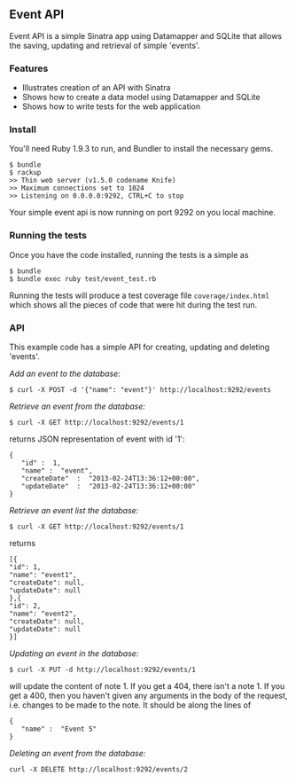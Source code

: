 ## Event API

Event API is a simple Sinatra app using Datamapper and SQLite that
allows the saving, updating and retrieval of simple 'events'.

### Features

* Illustrates creation of an API with Sinatra
* Shows how to create a data model using Datamapper and SQLite
* Shows how to write tests for the web application

### Install

You'll need Ruby 1.9.3 to run, and Bundler to install the necessary gems. 

    $ bundle
    $ rackup
    >> Thin web server (v1.5.0 codename Knife)
    >> Maximum connections set to 1024
    >> Listening on 0.0.0.0:9292, CTRL+C to stop

Your simple event api is now running on port 9292 on you local machine.

### Running the tests

Once you have the code installed, running the tests is a simple as 

    $ bundle
    $ bundle exec ruby test/event_test.rb

Running the tests will produce a test coverage file `coverage/index.html` which shows 
all the pieces of code that were hit during the test run.

### API

This example code has a simple API for creating, updating and deleting 'events'.

*Add an event to the database:*

    $ curl -X POST -d '{"name": "event"}' http://localhost:9292/events


*Retrieve an event from the database:*

    $ curl -X GET http://localhost:9292/events/1

returns JSON representation of event with id '1':

    {
       "id" :  1,
       "name" :  "event",
       "createDate"  :  "2013-02-24T13:36:12+00:00",
       "updateDate"  :  "2013-02-24T13:36:12+00:00"
    }

*Retrieve an event list the database:*

	$ curl -X GET http://localhost:9292/events/1

returns

	[{
    "id": 1,
    "name": "event1",
    "createDate": null,
    "updateDate": null
    },{
    "id": 2,
    "name": "event2",
    "createDate": null,
    "updateDate": null
    }]
	

*Updating an event in the database:*

    $ curl -X PUT -d http://localhost:9292/events/1

will update the content of note 1. If you get a 404, there isn't a note 1. If you get a 400, then you haven't given any arguments in the body of the request, i.e. changes to be made to the note. It should be along the lines of


    {
       "name" :  "Event 5"
    }

*Deleting an event from the database:*

    curl -X DELETE http://localhost:9292/events/2



